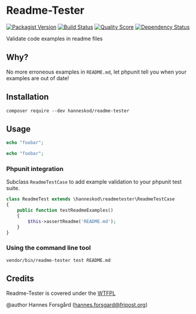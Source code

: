 Readme-Tester
=============

[![Packagist Version](https://img.shields.io/packagist/v/hanneskod/readme-tester.svg?style=flat-square)](https://packagist.org/packages/hanneskod/readme-tester)
[![Build Status](https://img.shields.io/travis/hanneskod/readme-tester/master.svg?style=flat-square)](https://travis-ci.org/hanneskod/readme-tester)
[![Quality Score](https://img.shields.io/scrutinizer/g/hanneskod/readme-tester.svg?style=flat-square)](https://scrutinizer-ci.com/g/hanneskod/readme-tester)
[![Dependency Status](https://img.shields.io/gemnasium/hanneskod/readme-tester.svg?style=flat-square)](https://gemnasium.com/hanneskod/readme-tester)

Validate code examples in readme files

Why?
----
No more erroneous examples in `README.md`, let phpunit tell you when your examples
are out of date!

Installation
------------
```shell
composer require --dev hanneskod/readme-tester
```

Usage
-----
<!-- @expectOutput output -->
<!-- @ignore -->
```php
echo "foobar";
```
<!-- @expectOutput output -->
<!-- @ignore -->
```php
echo "foobar";
```

### Phpunit integration

Subclass `ReadmeTestCase` to add example validation to your phpunit test suite.

<!-- @ignore -->
```php
class ReadmeTest extends \hanneskod\readmetester\ReadmeTestCase
{
    public function testReadmeExamples()
    {
        $this->assertReadme('README.md');
    }
}
```

### Using the command line tool

```shell
vendor/bin/readme-tester test README.md
```

Credits
-------
Readme-Tester is covered under the [WTFPL](http://www.wtfpl.net/)

@author Hannes Forsgård (hannes.forsgard@fripost.org)
